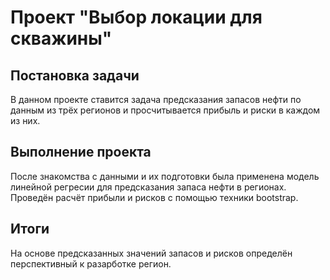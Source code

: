 ﻿
# Проект "Выбор локации для скважины"

## Постановка задачи
В данном проекте ставится задача предсказания запасов нефти по данным из трёх регионов и просчитывается прибыль и риски в каждом из них.

## Выполнение проекта
После знакомства с данными и их подготовки была применена модель линейной регресии для предсказания запаса нефти в регионах.  Проведён расчёт прибыли и рисков с помощью техники bootstrap. 

## Итоги
На основе предсказанных значений запасов и рисков определён перспективный к разарботке регион.

